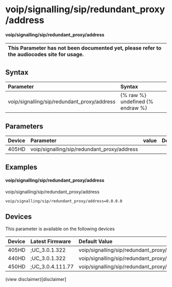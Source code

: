 ﻿---
description: voip/signalling/sip/redundant_proxy/address
search:
    keywords: ['voip','signalling','sip','redundant_proxy','address']
---

# voip/signalling/sip/redundant_proxy/address

#### voip/signalling/sip/redundant_proxy/address


| This Parameter has not been documented yet, please refer to the audiocodes site for usage.  |
| :--- |

## Syntax
| Parameter | Syntax |
| :--- | :--- |
|voip/signalling/sip/redundant_proxy/address | {% raw %} undefined {% endraw %} |

## Parameters
|Device|Parameter|value|Description|
|:---|:---|:---|:---|
| 405HD | voip/signalling/sip/redundant_proxy/address |  |  |

## Examples
#### voip/signalling/sip/redundant_proxy/address

voip/signalling/sip/redundant_proxy/address

```
voip/signalling/sip/redundant_proxy/address=0.0.0.0
```

## Devices
This parameter is available on the following devices

| Device | Latest Firmware | Default Value |
|:---|:---|:---|
| 405HD | ;UC_3.0.1.322 | voip/signalling/sip/redundant_proxy/address=0.0.0.0 
| 440HD | ;UC_3.0.1.322 | voip/signalling/sip/redundant_proxy/address=0.0.0.0 
| 450HD | ;UC_3.0.4.111.77 | voip/signalling/sip/redundant_proxy/address=0.0.0.0 

(view disclaimer)[disclaimer]
